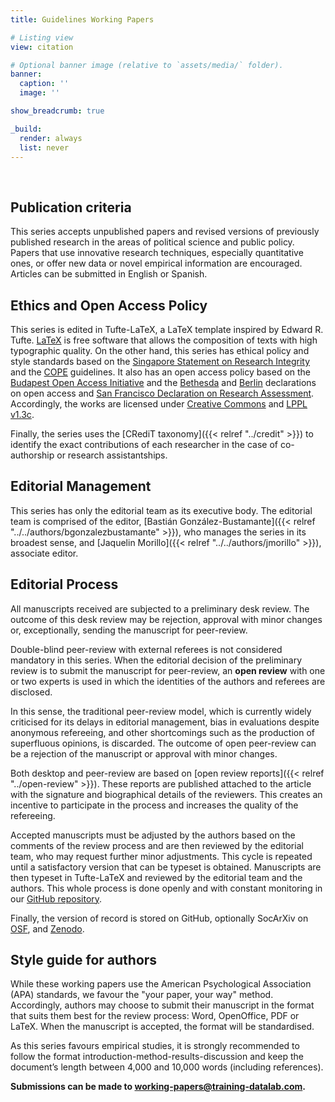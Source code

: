 ```yaml
---
title: Guidelines Working Papers

# Listing view
view: citation

# Optional banner image (relative to `assets/media/` folder).
banner:
  caption: ''
  image: ''

show_breadcrumb: true

_build:
  render: always
  list: never
---
```


<br>

<h2>Publication criteria</h2>

This series accepts unpublished papers and revised versions of previously published research in the areas of political science and public policy. Papers that use innovative research techniques, especially quantitative ones, or offer new data or novel empirical information are encouraged. Articles can be submitted in English or Spanish.

<h2>Ethics and Open Access Policy</h2>

This series is edited in Tufte-LaTeX, a LaTeX template inspired by Edward R. Tufte. [LaTeX](https://www.latex-project.org/) is free software that allows the composition of texts with high typographic quality. On the other hand, this series has ethical policy and style standards based on the [Singapore Statement on Research Integrity](https://github.com/training-datalab/tufte-working-papers/blob/master/guidelines/singpore_statement.pdf) and the [COPE](https://publicationethics.org/) guidelines. It also has an open access policy based on the [Budapest Open Access Initiative](https://www.budapestopenaccessinitiative.org/boai-10-recommendations) and the [Bethesda](https://dash.harvard.edu/bitstream/handle/1/4725199/Suber_bethesda.htm?sequence=3&isAllowed=y) and [Berlin](https://openaccess.mpg.de/Berlin-Declaration) declarations on open access and [San Francisco Declaration on Research Assessment](https://sfdora.org/read/). Accordingly, the works are licensed under [Creative Commons](https://github.com/training-datalab/tufte-working-papers/blob/master/LICENSE-CC.md) and [LPPL v1.3c](https://github.com/training-datalab/tufte-working-papers/blob/master/LICENSE-LPPL.md).

Finally, the series uses the [CRediT taxonomy]({{< relref "../credit" >}}) to identify the exact contributions of each researcher in the case of co-authorship or research assistantships.

<h2>Editorial Management</h2>

This series has only the editorial team as its executive body. The editorial team is comprised of the editor, [Bastián González-Bustamante]({{< relref "../../authors/bgonzalezbustamante" >}}), who manages the series in its broadest sense, and [Jaquelin Morillo]({{< relref "../../authors/jmorillo" >}}), associate editor.

<h2>Editorial Process</h2>

All manuscripts received are subjected to a preliminary desk review. The outcome of this desk review may be rejection, approval with minor changes or, exceptionally, sending the manuscript for peer-review.

Double-blind peer-review with external referees is not considered mandatory in this series. When the editorial decision of the preliminary review is to submit the manuscript for peer-review, an **open review** with one or two experts is used in which the identities of the authors and referees are disclosed.

In this sense, the traditional peer-review model, which is currently widely criticised for its delays in editorial management, bias in evaluations despite anonymous refereeing, and other shortcomings such as the production of superfluous opinions, is discarded. The outcome of open peer-review can be a rejection of the manuscript or approval with minor changes.

Both desktop and peer-review are based on [open review reports]({{< relref "../open-review" >}}). These reports are published attached to the article with the signature and biographical details of the reviewers. This creates an incentive to participate in the process and increases the quality of the refereeing.

Accepted manuscripts must be adjusted by the authors based on the comments of the review process and are then reviewed by the editorial team, who may request further minor adjustments. This cycle is repeated until a satisfactory version that can be typeset is obtained. Manuscripts are then typeset in Tufte-LaTeX and reviewed by the editorial team and the authors. This whole process is done openly and with constant monitoring in our [GitHub repository](https://github.com/training-datalab/tufte-working-papers).

Finally, the version of record is stored on GitHub, optionally SocArXiv on [OSF](http://osf.io/), and [Zenodo](https://zenodo.org/).

<h2>Style guide for authors</h2>

While these working papers use the American Psychological Association (APA) standards, we favour the "your paper, your way" method. Accordingly, authors may choose to submit their manuscript in the format that suits them best for the review process: Word, OpenOffice, PDF or LaTeX. When the manuscript is accepted, the format will be standardised.

As this series favours empirical studies, it is strongly recommended to follow the format introduction-method-results-discussion and keep the document’s length between 4,000 and 10,000 words (including references).

**Submissions can be made to working-papers@training-datalab.com.**
